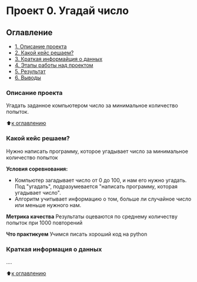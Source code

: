 # Проект 0. Угадай число

## Оглавление
* [1. Описание проекта](https://github.com/fila82/sf_data_science/tree/main/project_0/README.md#Описание-проекта)
* [2. Какой кейс решаем?](https://github.com/fila82/sf_data_science/tree/main/project_0/README.md#Какой-кейс-решаем)
* [3. Краткая информайция о данных](https://github.com/fila82/sf_data_science/tree/main/project_0/README.md#Краткая-информация-о-данных)
* [4. Этапы работы над проектом](https://github.com/fila82/sf_data_science/tree/main/project_0/README.md#Этапы-работы-над-проектом)
* [5. Результат](https://github.com/fila82/sf_data_science/tree/main/project_0/README.md#Результат)
* [6. Выводы](https://github.com/fila82/sf_data_science/tree/main/project_0/README.md#Выводы)

### Описание проекта
Угадать заданное компьютером число за минимальное количество попыток.

:arrow_up:[к оглавлению](https://github.com/fila82/sf_data_science/tree/main/project_0/README.md#Оглавление)


### Какой кейс решаем?
Нужно написать программу, которое угадывает число за минимальное количество попыток

**Условия соревнования:**
- Компьютер загадывает число от 0 до 100, и нам его нужно угадать. Под "угадать", подразумевается "написать программу, которая угадывает число".
- Алгоритм учитывает информацию о том, больше ли случайное число или меньше нужного нам.

**Метрика качества**
Результаты оцеваются по среднему количеству попыток при 1000 повторений

**Что практикуем**
Учимся писать хороший код на python


### Краткая информация о данных
....

:arrow_up:[к оглавлению](https://github.com/fila82/sf_data_science/tree/main/project_0/README.md#Оглавление)
